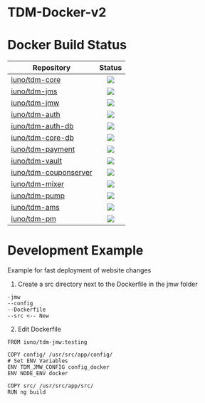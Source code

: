 # TDM-Docker-v2

# Docker Build Status


| Repository        | Status|
| ------------- |:-------------:|
| [iuno/tdm-core](https://hub.docker.com/r/iuno/tdm-core/builds/) | ![](https://img.shields.io/docker/build/iuno/tdm-core.svg)|
| [iuno/tdm-jms](https://hub.docker.com/r/iuno/tdm-jms/builds/)  | ![](https://img.shields.io/docker/build/iuno/tdm-jms.svg)|
| [iuno/tdm-jmw](https://hub.docker.com/r/iuno/tdm-jmw/builds/)  | ![](https://img.shields.io/docker/build/iuno/tdm-jmw.svg)|
| [iuno/tdm-auth](https://hub.docker.com/r/iuno/tdm-auth/builds/)  | ![](https://img.shields.io/docker/build/iuno/tdm-auth.svg)|
| [iuno/tdm-auth-db](https://hub.docker.com/r/iuno/tdm-auth-db/builds/)  | ![](https://img.shields.io/docker/build/iuno/tdm-auth-db.svg)|
| [iuno/tdm-core-db](https://hub.docker.com/r/iuno/tdm-core-db/builds/) | ![](https://img.shields.io/docker/build/iuno/tdm-core-db.svg)|
| [iuno/tdm-payment](https://hub.docker.com/r/iuno/tdm-payment/builds/) | ![](https://img.shields.io/docker/build/iuno/tdm-payment.svg)|
| [iuno/tdm-vault](https://hub.docker.com/r/iuno/tdm-vault/builds/) | ![](https://img.shields.io/docker/build/iuno/tdm-vault.svg)|
| [iuno/tdm-couponserver](https://hub.docker.com/r/iuno/tdm-couponserver/builds/) | ![](https://img.shields.io/docker/build/iuno/tdm-couponserver.svg)|
| [iuno/tdm-mixer](https://hub.docker.com/r/iuno/tdm-mixer/builds/) | ![](https://img.shields.io/docker/build/iuno/tdm-mixer.svg)|
| [iuno/tdm-pump](https://hub.docker.com/r/iuno/tdm-pump/builds/) | ![](https://img.shields.io/docker/build/iuno/tdm-pump.svg)|
| [iuno/tdm-ams](https://hub.docker.com/r/iuno/tdm-ams/builds/) | ![](https://img.shields.io/docker/build/iuno/tdm-ams.svg)|
| [iuno/tdm-pm](https://hub.docker.com/r/iuno/tdm-pm/builds/) | ![](https://img.shields.io/docker/build/iuno/tdm-pm.svg)|



# Development Example

Example for fast deployment of website changes

1. Create a src directory next to the Dockerfile in the jmw folder
```
-jmw
--config
--Dockerfile
--src <-- New
```

2. Edit Dockerfile
```
FROM iuno/tdm-jmw:testing

COPY config/ /usr/src/app/config/
# Set ENV Variables
ENV TDM_JMW_CONFIG config_docker
ENV NODE_ENV docker

COPY src/ /usr/src/app/src/
RUN ng build
```


